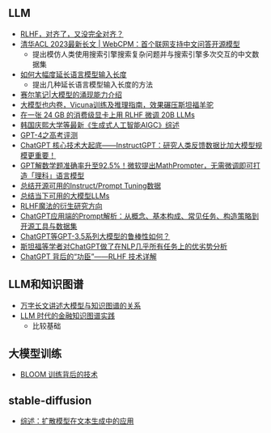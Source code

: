 
## LLM

- [RLHF，对齐了，又没完全对齐？](https://mp.weixin.qq.com/s/0Cy5o8WKyJuqWHv3gfKDNw)
- [清华ACL 2023最新长文 | WebCPM：首个联网支持中文问答开源模型](https://mp.weixin.qq.com/s/WSzJpQBxQQKdMRRrDObICQ)
  - 提出模仿人类使用搜索引擎搜索复杂问题并与搜索引擎多次交互的中文数据集
- [如何大幅度延长语言模型输入长度](https://mp.weixin.qq.com/s/Jymq2ho3VQx7-o6y-JHxeg)
  - 提出几种延长语言模型输入长度的方法
- [赛尔笔记|大模型的涌现能力介绍](https://mp.weixin.qq.com/s/Jymq2ho3VQx7-o6y-JHxeg)
- [大模型也内卷，Vicuna训练及推理指南，效果碾压斯坦福羊驼](https://zhuanlan.zhihu.com/p/624012908)
- [在一张 24 GB 的消费级显卡上用 RLHF 微调 20B LLMs](https://mp.weixin.qq.com/s/jWBB2BQWHUqJk0OMo3ApXQ)
- [韩国庆熙大学等最新《生成式人工智能AIGC》综述](https://mp.weixin.qq.com/s/w185vd78lIKgpbXzNXiLOg)
- [GPT-4之高考评测](https://mp.weixin.qq.com/s/3NE1DAcIK42rbMRtPUMo8A)
- [ChatGPT 核心技术大起底——InstructGPT：研究人类反馈数据比加大模型规模更重要！](https://mp.weixin.qq.com/s/zzicRhuAbZ8zCOw8ok_S9w)
- [GPT解数学题准确率升至92.5%！微软提出MathPrompter，无需微调即可打造「理科」语言模型](https://mp.weixin.qq.com/s/BR7XDIjb0s07w9OInHrJLg)
- [总结开源可用的Instruct/Prompt Tuning数据](https://zhuanlan.zhihu.com/p/615277009)
- [总结当下可用的大模型LLMs](https://zhuanlan.zhihu.com/p/611403556)
- [RLHF魔法的衍生研究方向](https://mp.weixin.qq.com/s/535LhCV9GJPJGS3Jb5zbew)
- [ChatGPT应用端的Prompt解析：从概念、基本构成、常见任务、构造策略到开源工具与数据集](https://mp.weixin.qq.com/s/QJhqN6tn1FffDKdzWHuCAw)
- [ChatGPT等GPT-3.5系列大模型的鲁棒性如何？](https://mp.weixin.qq.com/s/LGf3Y_k8IokG1rqiX_4YpQ)
- [斯坦福等学者对ChatGPT做了在NLP几乎所有任务上的优劣势分析](https://mp.weixin.qq.com/s/xH89ENEMW6fWRoApLvgRZg)
- [ChatGPT 背后的“功臣”——RLHF 技术详解](https://mp.weixin.qq.com/s/TLQ3TdrB5gLb697AFmjEYQ)


## LLM和知识图谱
- [万字长文讲述大模型与知识图谱的关系](https://zhuanlan.zhihu.com/p/626433991)
- [LLM 时代的金融知识图谱实践](https://zhuanlan.zhihu.com/p/623104680)
  - 比较基础

## 大模型训练

- [BLOOM 训练背后的技术](https://mp.weixin.qq.com/s/-q9opkoAomd9LZL9phm8bA)


## stable-diffusion

- [综述：扩散模型在文本生成中的应用](https://mp.weixin.qq.com/s/4oLlpHanhZ07RmStTlwzXg)
